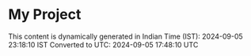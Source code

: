 # My Project

This content is dynamically generated in Indian Time (IST): 2024-09-05 23:18:10 IST
Converted to UTC: 2024-09-05 17:48:10 UTC
